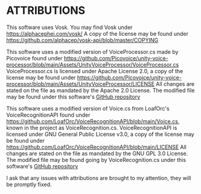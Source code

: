 

# ATTRIBUTIONS

This software uses Vosk. You may find Vosk under https://alphacephei.com/vosk/
A copy of the license may be found under https://github.com/alphacep/vosk-api/blob/master/COPYING

This software uses a modified version of VoiceProcessor.cs made by Picovoice found under https://github.com/Picovoice/unity-voice-processor/blob/main/Assets/UnityVoiceProcessor/VoiceProcessor.cs
VoiceProcessor.cs is licensed under Apache License 2.0, a copy of the license may be found under https://github.com/Picovoice/unity-voice-processor/blob/main/Assets/UnityVoiceProcessor/LICENSE
All changes are stated on the file as mandated by the Apache 2.0 License. The modified file may be found under this software's [GitHub repository](https://github.com/NotestQ/VoskVoiceRecognitionAPI-CW)

This software uses a modified version of Voice.cs from LoafOrc's VoiceRecognitionAPI found under https://github.com/LoafOrc/VoiceRecognitionAPI/blob/main/Voice.cs, known in the project as VoiceRecognition.cs.
VoiceRecognitionAPI is licensed under GNU General Public License v3.0, a copy of the license may be found under https://github.com/LoafOrc/VoiceRecognitionAPI/blob/main/LICENSE
All changes are stated on the file as mandated by the GNU GPL 3.0 License. The modified file may be found going by VoiceRecognition.cs under this software's [GitHub repository](https://github.com/NotestQ/VoskVoiceRecognitionAPI-CW)

I ask that any issues with attributions are brought to my attention, they will be promptly fixed.